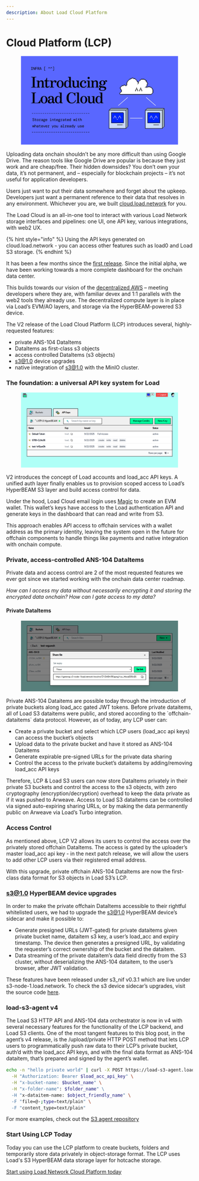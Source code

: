 ```yaml
---
description: About Load Cloud Platform
---
```


# Cloud Platform (LCP)

<figure><img src="../.gitbook/assets/image (31).png" alt=""><figcaption></figcaption></figure>

Uploading data onchain shouldn’t be any more difficult than using Google Drive. The reason tools like Google Drive are popular is because they just work and are cheap/free. Their hidden downsides? You don’t own your data, it’s not permanent, and – especially for blockchain projects – it’s not useful for application developers.

Users just want to put their data somewhere and forget about the upkeep. Developers just want a permanent reference to their data that resolves in any environment. Whichever you are, we built [cloud.load.network](http://cloud.load.network/) for you.

The Load Cloud is an all-in-one tool to interact with various Load Network storage interfaces and pipelines: one UI, one API key, various integrations, with web2 UX.

{% hint style="info" %}
Using the API keys generated on cloud.load.network - you can access other features such as load0 and Load S3 storage.
{% endhint %}

It has been a few months since the [first release](https://blog.load.network/load-cloud/). Since the initial alpha, we have been working towards a more complete dashboard for the onchain data center.

This builds towards our vision of the [decentralized AWS](https://blog.load.network/the-onchain-data-center/) – meeting developers where they are, with familiar devex and 1:1 parallels with the web2 tools they already use. The decentralized compute layer is in place via Load’s EVM/AO layers, and storage via the HyperBEAM-powered S3 device.

The V2 release of the Load Cloud Platform (LCP) introduces several, highly-requested features:

* private ANS-104 DataItems
* DataItems as first-class s3 objects
* access controlled DataItems (s3 objects)
* s3@1.0 device upgrades
* native integration of s3@1.0 with the MinIO cluster.

### The foundation: a universal API key system for Load <a href="#the-foundation-a-universal-api-key-system-for-load" id="the-foundation-a-universal-api-key-system-for-load"></a>

<figure><img src="../.gitbook/assets/image (2).png" alt=""><figcaption></figcaption></figure>

V2 introduces the concept of Load accounts and load\_acc API keys. A unified auth layer finally enables us to provision scoped access to Load’s HyperBEAM S3 layer and build access control for data.

Under the hood, Load Cloud email login uses [Magic](http://magic.link/) to create an EVM wallet. This wallet’s keys have access to the Load authentication API and generate keys in the dashboard that can read and write from S3.

This approach enables API access to offchain services with a wallet address as the primary identity, leaving the system open in the future for offchain components to handle things like payments and native integration with onchain compute.

### Private, access-controlled ANS-104 DataItems

Private data and access control are 2 of the most requested features we ever got since we started working with the onchain data center roadmap.

_How can I access my data without necessarily encrypting it and storing the encrypted data onchain? How can I gate access to my data?_

#### Private DataItems

<figure><img src="../.gitbook/assets/image (1) (1) (1).png" alt=""><figcaption></figcaption></figure>

Private ANS-104 Dataitems are possible today through the introduction of private buckets along load\_acc gated JWT tokens. Before private dataitems, all of Load S3 dataitems were public, and stored according to the \`offchain-dataitems\` data protocol. However, as of today, any LCP user can:

* Create a private bucket and select which LCP users (load\_acc api keys) can access the bucket’s objects
* Upload data to the private bucket and have it stored as ANS-104 Dataitems
* Generate expirable pre-signed URLs for the private data sharing
* Control the access to the private bucket’s dataitems by adding/removing load\_acc API keys

Therefore, LCP & Load S3 users can now store DataItems privately in their private S3 buckets and control the access to the s3 objects, with zero cryptography (encryption/decryption) overhead to keep the data private as if it was pushed to Arweave. Access to Load S3 dataitems can be controlled via signed auto-expiring sharing URLs, or by making the data permanently public on Arweave via Load’s Turbo integration.

### Access Control

As mentioned above, LCP V2 allows its users to control the access over the privately stored offchain DataItems. The access is gated by the uploader’s master load\_acc api key - in the next patch release, we will allow the users to add other LCP users via their registered email address.

With this upgrade, private offchain ANS-104 DataItems are now the first-class data format for S3 objects in Load S3’s LCP.

### s3@1.0 HyperBEAM device upgrades <a href="#s310-hyperbeam-device-upgrades" id="s310-hyperbeam-device-upgrades"></a>

In order to make the private offchain DataItems accessible to their rightful whitelisted users, we had to upgrade the [s3@1.0](mailto:s3@1.0) HyperBEAM device’s sidecar and make it possible to:

* Generate presigned URLs (JWT-gated) for private dataitems given private bucket name, dataitem s3 key, a user’s load\_acc and expiry timestamp. The device then generates a presigned URL, by validating the requester’s correct ownership of the bucket and the dataitem.
* Data streaming of the private dataitem’s data field directly from the S3 cluster, without deserializing the ANS-104 dataitem, to the user’s browser, after JWT validation.

These features have been released under s3\_nif v0.3.1 which are live under s3-node-1.load.network. To check the s3 device sidecar’s upgrades, visit the source code [here](https://github.com/loadnetwork/load_hb/tree/s3-node-1/native/s3_nif/src/sidecar).

### load-s3-agent v4

The Load S3 HTTP API and ANS-104 data orchestrator is now in v4 with several necessary features for the functionality of the LCP backend, and Load S3 clients. One of the most tangent features to this blog post, in the agent’s v4 release, is the /upload/private HTTP POST method that lets LCP users to programmatically push raw data to their LCP’s private bucket, auth’d with the load\_acc API keys, and with the final data format as ANS-104 dataitem, that’s prepared and signed by the agent’s wallet.

```bash
echo -n "hello private world" | curl -X POST https://load-s3-agent.load.network/upload/private \
  -H "Authorization: Bearer $load_acc_api_key" \
  -H "x-bucket-name: $bucket_name" \
  -H "x-folder-name": $folder_name" \ 
  -H "x-dataitem-name: $object_friendly_name" \
  -F "file=@-;type=text/plain" \
  -F "content_type=text/plain"
```

For more examples, check out the [S3 agent repository](https://github.com/loadnetwork/load-s3-agent%20)

### Start Using LCP Today

Today you can use the LCP platform to create buckets, folders and temporarily store data privately in object-storage format. The LCP uses Load's S3 HyperBEAM data storage layer for hotcache storage.

[Start using Load Network Cloud Platform today](https://cloud.load.network)
